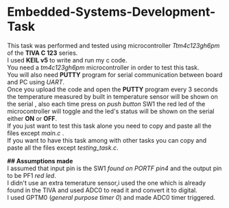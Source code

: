 # Embedded-Systems-Development-Task
This task was performed and tested using microcontroller _Ttm4c123gh6pm_ of the **TIVA C 123** series.  
I used **KEIL v5** to write and run my c code.  
You need a _tm4c123gh6pm_ microcontroller in order to test this task.  
You will also need **PUTTY** program for serial communication between board and PC using _UART_.  
Once you upload the code and open the **PUTTY** program every 3 seconds the temperature measured by built in temperature sensor will be shown on the serial , also each time press on _push button_ SW1 the red led of the microcontroller will toggle and the led's status will be shown on the serial either **ON** or **OFF**.  
If you just want to test this task alone you need to copy and paste all the files except _main.c_ .  
If you want to have this task among with other tasks you can copy and paste all the files except _testing_task.c_.  

**## Assumptions made**  
I assumed that input pin is the SW1 _found on PORTF pin4_ and the output pin to be PF1 _red led_.  
I didn't use an extra temerature sensor,i used the one which is already found in the TIVA and used ADC0 to read it and convert it to digital.  
I used GPTM0 (_general purpose timer 0_) and made ADC0 timer triggered. 
